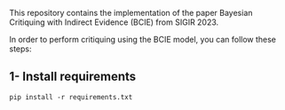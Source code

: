 This repository contains the implementation of the paper Bayesian Critiquing with Indirect Evidence (BCIE) from SIGIR 2023.

In order to perform critiquing using the BCIE model, you can follow these steps:

## 1- Install requirements
~~~
pip install -r requirements.txt
~~~
